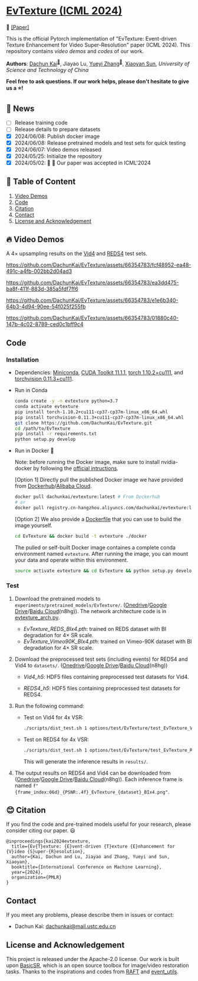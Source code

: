 # [EvTexture (ICML 2024)](https://icml.cc/virtual/2024/poster/34032)

<p align="left">
📃 <a href="https://drive.google.com/file/d/1RWptb35a-z-hwc3gZZY-FPd_G8g8Up1d/view?usp=sharing" target="_blank">[Paper]</a>
</p>

This is the official Pytorch implementation of "EvTexture: Event-driven Texture Enhancement for Video Super-Resolution" paper (ICML 2024).  This repository contains *video demos* and *codes* of our work.

**Authors**: [Dachun Kai](https://github.com/DachunKai/)<sup>[:email:️](mailto:dachunkai@mail.ustc.edu.cn)</sup>, Jiayao Lu, [Yueyi Zhang](https://scholar.google.com.hk/citations?user=LatWlFAAAAAJ&hl=zh-CN&oi=ao)<sup>[:email:️](mailto:zhyuey@ustc.edu.cn)</sup>, [Xiaoyan Sun](https://scholar.google.com/citations?user=VRG3dw4AAAAJ&hl=zh-CN), *University of Science and Technology of China*

**Feel free to ask questions. If our work helps, please don't hesitate to give us a :star:!**

## :rocket: News
- [ ] Release training code
- [ ] Release details to prepare datasets
- [x] 2024/06/08: Publish docker image
- [x] 2024/06/08: Release pretrained models and test sets for quick testing
- [x] 2024/06/07: Video demos released
- [x] 2024/05/25: Initialize the repository
- [x] 2024/05/02: :tada: :tada: Our paper was accepted in ICML'2024

## :bookmark: Table of Content
1. [Video Demos](#video-demos)
2. [Code](#code)
3. [Citation](#citation)
4. [Contact](#contact)
5. [License and Acknowledgement](#license-and-acknowledgement)

## :fire: Video Demos
A $4\times$ upsampling results on the [Vid4](https://paperswithcode.com/sota/video-super-resolution-on-vid4-4x-upscaling) and [REDS4](https://paperswithcode.com/dataset/reds) test sets.

https://github.com/DachunKai/EvTexture/assets/66354783/fcf48952-ea48-491c-a4fb-002bb2d04ad3

https://github.com/DachunKai/EvTexture/assets/66354783/ea3dd475-ba8f-411f-883d-385a5fdf7ff6

https://github.com/DachunKai/EvTexture/assets/66354783/e1e6b340-64b3-4d94-90ee-54f025f255fb

https://github.com/DachunKai/EvTexture/assets/66354783/01880c40-147b-4c02-8789-ced0c1bff9c4

## Code
### Installation
* Dependencies: [Miniconda](https://repo.anaconda.com/miniconda/Miniconda3-latest-Linux-x86_64.sh), [CUDA Toolkit 11.1.1](https://developer.nvidia.com/cuda-11.1.1-download-archive), [torch 1.10.2+cu111](https://download.pytorch.org/whl/cu111/torch-1.10.2%2Bcu111-cp37-cp37m-linux_x86_64.whl), and [torchvision 0.11.3+cu111](https://download.pytorch.org/whl/cu111/torchvision-0.11.3%2Bcu111-cp37-cp37m-linux_x86_64.whl).

* Run in Conda

    ```bash
    conda create -y -n evtexture python=3.7
    conda activate evtexture
    pip install torch-1.10.2+cu111-cp37-cp37m-linux_x86_64.whl
    pip install torchvision-0.11.3+cu111-cp37-cp37m-linux_x86_64.whl
    git clone https://github.com/DachunKai/EvTexture.git
    cd /path/to/EvTexture
    pip install -r requirements.txt
    python setup.py develop
    ```
* Run in Docker :clap:

  Note: before running the Docker image, make sure to install nvidia-docker by following the [official intructions](https://docs.nvidia.com/datacenter/cloud-native/container-toolkit/latest/install-guide.html).

  [Option 1] Directly pull the published Docker image we have provided from [Dockerhub](https://hub.docker.com/)/[Alibaba Cloud](https://cr.console.aliyun.com/cn-hangzhou/instances).
  ```bash
  docker pull dachunkai/evtexture:latest # From Dockerhub
  # or
  docker pull registry.cn-hangzhou.aliyuncs.com/dachunkai/evtexture:latest # From Alibaba Cloud
  ```

  [Option 2] We also provide a [Dockerfile](docker/Dockerfile) that you can use to build the image yourself.
  ```bash
  cd EvTexture && docker build -t evtexture ./docker
  ```
  The pulled or self-built Docker image containes a complete conda environment named `evtexture`. After running the image, you can mount your data and operate within this environment.
  ```bash
  source activate evtexture && cd EvTexture && python setup.py develop
  ```
### Test
1. Download the pretrained models to `experiments/pretrained_models/EvTexture/`. ([Onedrive](https://1drv.ms/f/c/2d90e71fb9eb254f/EnMm8c2mP_FPv6lwt1jy01YB6bQhoPQ25vtzAhycYisERw?e=DiI2Ab)/[Google Drive](https://drive.google.com/drive/folders/1oqOAZbroYW-yfyzIbLYPMJ2ZQmaaCXKy?usp=sharing)/[Baidu Cloud](https://pan.baidu.com/s/161bfWZGVH1UBCCka93ImqQ?pwd=n8hg)(n8hg)). The network architecture code is in [evtexture_arch.py](https://github.com/DachunKai/EvTexture/blob/main/basicsr/archs/evtexture_arch.py).
    * *EvTexture_REDS_BIx4.pth*: trained on REDS dataset with BI degradation for $4\times$ SR scale.
    * *EvTexture_Vimeo90K_BIx4.pth*: trained on Vimeo-90K dataset with BI degradation for $4\times$ SR scale.

2. Download the preprocessed test sets (including events) for REDS4 and Vid4 to `datasets/`. ([Onedrive](https://1drv.ms/f/c/2d90e71fb9eb254f/EnMm8c2mP_FPv6lwt1jy01YB6bQhoPQ25vtzAhycYisERw?e=DiI2Ab)/[Google Drive](https://drive.google.com/drive/folders/1oqOAZbroYW-yfyzIbLYPMJ2ZQmaaCXKy?usp=sharing)/[Baidu Cloud](https://pan.baidu.com/s/161bfWZGVH1UBCCka93ImqQ?pwd=n8hg)(n8hg))
    * *Vid4_h5*: HDF5 files containing preprocessed test datasets for Vid4.

    * *REDS4_h5*: HDF5 files containing preprocessed test datasets for REDS4.

3. Run the following command:
    * Test on Vid4 for 4x VSR:
      ```bash
      ./scripts/dist_test.sh 1 options/test/EvTexture/test_EvTexture_Vid4_BIx4.yml
      ```
    * Test on REDS4 for 4x VSR:
      ```bash
      ./scripts/dist_test.sh 1 options/test/EvTexture/test_EvTexture_REDS4_BIx4.yml
      ```
      This will generate the inference results in `results/`.

4. The output results on REDS4 and Vid4 can be downloaded from ([Onedrive](https://1drv.ms/f/c/2d90e71fb9eb254f/EnMm8c2mP_FPv6lwt1jy01YB6bQhoPQ25vtzAhycYisERw?e=DiI2Ab)/[Google Drive](https://drive.google.com/drive/folders/1oqOAZbroYW-yfyzIbLYPMJ2ZQmaaCXKy?usp=sharing)/[Baidu Cloud](https://pan.baidu.com/s/161bfWZGVH1UBCCka93ImqQ?pwd=n8hg)(n8hg)). Each inference frame is named `f"{frame_index:06d}_{PSNR:.4f}_EvTexture_{dataset}_BIx4.png"`.



## :blush: Citation
If you find the code and pre-trained models useful for your research, please consider citing our paper. :smiley:
```
@inproceedings{kai2024evtexture,
  title={Ev{T}exture: {E}vent-driven {T}exture {E}nhancement for {V}ideo {S}uper-{R}esolution},
  author={Kai, Dachun and Lu, Jiayao and Zhang, Yueyi and Sun, Xiaoyan},
  booktitle={International Conference on Machine Learning},
  year={2024},
  organization={PMLR}
}

```

## Contact
If you meet any problems, please describe them in issues or contact:
* Dachun Kai: <dachunkai@mail.ustc.edu.cn>

## License and Acknowledgement
This project is released under the Apache-2.0 license. Our work is built upon [BasicSR](https://github.com/XPixelGroup/BasicSR), which is an open source toolbox for image/video restoration tasks. Thanks to the inspirations and codes from [RAFT](https://github.com/princeton-vl/RAFT) and [event_utils](https://github.com/TimoStoff/event_utils).
